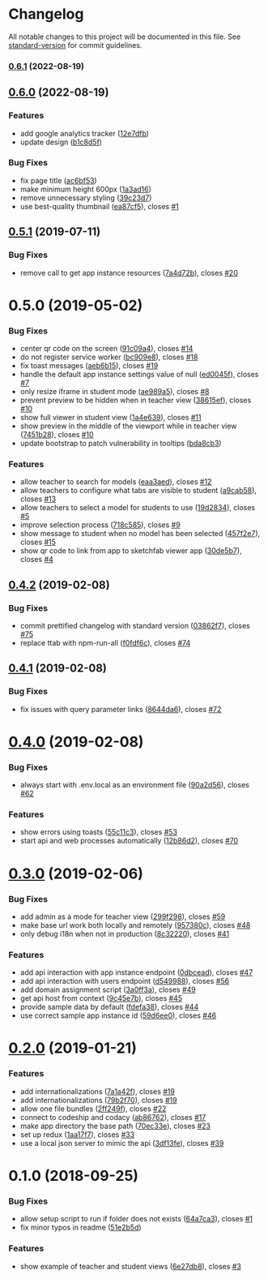 # Changelog

All notable changes to this project will be documented in this file. See [standard-version](https://github.com/conventional-changelog/standard-version) for commit guidelines.

### [0.6.1](https://github.com/graasp/graasp-app-sketchfab/compare/v0.6.0...v0.6.1) (2022-08-19)

## [0.6.0](https://github.com/graasp/graasp-app-sketchfab/compare/v0.5.1...v0.6.0) (2022-08-19)


### Features

* add google analytics tracker ([12e7dfb](https://github.com/graasp/graasp-app-sketchfab/commit/12e7dfb105b7b590486ea36ffc8f191abd2f0626))
* update design ([b1c8d5f](https://github.com/graasp/graasp-app-sketchfab/commit/b1c8d5f9b2ff1e81c9d6d97a326c3e4638392c3c))


### Bug Fixes

* fix page title ([ac6bf53](https://github.com/graasp/graasp-app-sketchfab/commit/ac6bf53d42e2b48f349d60e9b27cf5ae46274a88))
* make minimum height 600px ([1a3ad16](https://github.com/graasp/graasp-app-sketchfab/commit/1a3ad168583579e749a92461bd83d623ed218d20))
* remove unnecessary styling ([39c23d7](https://github.com/graasp/graasp-app-sketchfab/commit/39c23d72b536e2d2b183dce9f38a048737378302))
* use best-quality thumbnail ([ea87cf5](https://github.com/graasp/graasp-app-sketchfab/commit/ea87cf5b754331ba2589cd383d68316af62e5b51)), closes [#1](https://github.com/graasp/graasp-app-sketchfab/issues/1)

<a name="0.5.1"></a>

## [0.5.1](https://github.com/graasp/graasp-app-sketchfab/compare/v0.5.0...v0.5.1) (2019-07-11)

### Bug Fixes

- remove call to get app instance resources ([7a4d72b](https://github.com/graasp/graasp-app-sketchfab/commit/7a4d72b)), closes [#20](https://github.com/graasp/graasp-app-sketchfab/issues/20)

<a name="0.5.0"></a>

# 0.5.0 (2019-05-02)

### Bug Fixes

- center qr code on the screen ([91c09a4](https://github.com/graasp/graasp-app-sketchfab/commit/91c09a4)), closes [#14](https://github.com/graasp/graasp-app-sketchfab/issues/14)
- do not register service worker ([bc909e8](https://github.com/graasp/graasp-app-sketchfab/commit/bc909e8)), closes [#18](https://github.com/graasp/graasp-app-sketchfab/issues/18)
- fix toast messages ([aeb6b15](https://github.com/graasp/graasp-app-sketchfab/commit/aeb6b15)), closes [#19](https://github.com/graasp/graasp-app-sketchfab/issues/19)
- handle the default app instance settings value of null ([ed0045f](https://github.com/graasp/graasp-app-sketchfab/commit/ed0045f)), closes [#7](https://github.com/graasp/graasp-app-sketchfab/issues/7)
- only resize iframe in student mode ([ae989a5](https://github.com/graasp/graasp-app-sketchfab/commit/ae989a5)), closes [#8](https://github.com/graasp/graasp-app-sketchfab/issues/8)
- prevent preview to be hidden when in teacher view ([38615ef](https://github.com/graasp/graasp-app-sketchfab/commit/38615ef)), closes [#10](https://github.com/graasp/graasp-app-sketchfab/issues/10)
- show full viewer in student view ([1a4e639](https://github.com/graasp/graasp-app-sketchfab/commit/1a4e639)), closes [#11](https://github.com/graasp/graasp-app-sketchfab/issues/11)
- show preview in the middle of the viewport while in teacher view ([7451b28](https://github.com/graasp/graasp-app-sketchfab/commit/7451b28)), closes [#10](https://github.com/graasp/graasp-app-sketchfab/issues/10)
- update bootstrap to patch vulnerability in tooltips ([bda8cb3](https://github.com/graasp/graasp-app-sketchfab/commit/bda8cb3))

### Features

- allow teacher to search for models ([eaa3aed](https://github.com/graasp/graasp-app-sketchfab/commit/eaa3aed)), closes [#12](https://github.com/graasp/graasp-app-sketchfab/issues/12)
- allow teachers to configure what tabs are visible to student ([a9cab58](https://github.com/graasp/graasp-app-sketchfab/commit/a9cab58)), closes [#13](https://github.com/graasp/graasp-app-sketchfab/issues/13)
- allow teachers to select a model for students to use ([19d2834](https://github.com/graasp/graasp-app-sketchfab/commit/19d2834)), closes [#5](https://github.com/graasp/graasp-app-sketchfab/issues/5)
- improve selection process ([718c585](https://github.com/graasp/graasp-app-sketchfab/commit/718c585)), closes [#9](https://github.com/graasp/graasp-app-sketchfab/issues/9)
- show message to student when no model has been selected ([457f2e7](https://github.com/graasp/graasp-app-sketchfab/commit/457f2e7)), closes [#15](https://github.com/graasp/graasp-app-sketchfab/issues/15)
- show qr code to link from app to sketchfab viewer app ([30de5b7](https://github.com/graasp/graasp-app-sketchfab/commit/30de5b7)), closes [#4](https://github.com/graasp/graasp-app-sketchfab/issues/4)

<a name="0.4.2"></a>

## [0.4.2](https://github.com/graasp/graasp-app-starter-react/compare/v0.4.1...v0.4.2) (2019-02-08)

### Bug Fixes

- commit prettified changelog with standard version ([03862f7](https://github.com/graasp/graasp-app-starter-react/commit/03862f7)), closes [#75](https://github.com/graasp/graasp-app-starter-react/issues/75)
- replace ttab with npm-run-all ([f0fdf6c](https://github.com/graasp/graasp-app-starter-react/commit/f0fdf6c)), closes [#74](https://github.com/graasp/graasp-app-starter-react/issues/74)

<a name="0.4.1"></a>

## [0.4.1](https://github.com/graasp/graasp-app-starter-react/compare/v0.4.0...v0.4.1) (2019-02-08)

### Bug Fixes

- fix issues with query parameter links ([8644da6](https://github.com/graasp/graasp-app-starter-react/commit/8644da6)), closes [#72](https://github.com/graasp/graasp-app-starter-react/issues/72)

<a name="0.4.0"></a>

# [0.4.0](https://github.com/graasp/graasp-app-starter-react/compare/v0.3.0...v0.4.0) (2019-02-08)

### Bug Fixes

- always start with .env.local as an environment file ([90a2d56](https://github.com/graasp/graasp-app-starter-react/commit/90a2d56)), closes [#62](https://github.com/graasp/graasp-app-starter-react/issues/62)

### Features

- show errors using toasts ([55c11c3](https://github.com/graasp/graasp-app-starter-react/commit/55c11c3)), closes [#53](https://github.com/graasp/graasp-app-starter-react/issues/53)
- start api and web processes automatically ([12b86d2](https://github.com/graasp/graasp-app-starter-react/commit/12b86d2)), closes [#70](https://github.com/graasp/graasp-app-starter-react/issues/70)

<a name="0.3.0"></a>

# [0.3.0](https://github.com/react-epfl/graasp-app-starter-react/compare/v0.2.0...v0.3.0) (2019-02-06)

### Bug Fixes

- add admin as a mode for teacher view ([299f298](https://github.com/react-epfl/graasp-app-starter-react/commit/299f298)), closes [#59](https://github.com/react-epfl/graasp-app-starter-react/issues/59)
- make base url work both locally and remotely ([957380c](https://github.com/react-epfl/graasp-app-starter-react/commit/957380c)), closes [#48](https://github.com/react-epfl/graasp-app-starter-react/issues/48)
- only debug i18n when not in production ([8c32220](https://github.com/react-epfl/graasp-app-starter-react/commit/8c32220)), closes [#41](https://github.com/react-epfl/graasp-app-starter-react/issues/41)

### Features

- add api interaction with app instance endpoint ([0dbcead](https://github.com/react-epfl/graasp-app-starter-react/commit/0dbcead)), closes [#47](https://github.com/react-epfl/graasp-app-starter-react/issues/47)
- add api interaction with users endpoint ([d549988](https://github.com/react-epfl/graasp-app-starter-react/commit/d549988)), closes [#56](https://github.com/react-epfl/graasp-app-starter-react/issues/56)
- add domain assignment script ([3a0ff3a](https://github.com/react-epfl/graasp-app-starter-react/commit/3a0ff3a)), closes [#49](https://github.com/react-epfl/graasp-app-starter-react/issues/49)
- get api host from context ([9c45e7b](https://github.com/react-epfl/graasp-app-starter-react/commit/9c45e7b)), closes [#45](https://github.com/react-epfl/graasp-app-starter-react/issues/45)
- provide sample data by default ([fdefa38](https://github.com/react-epfl/graasp-app-starter-react/commit/fdefa38)), closes [#44](https://github.com/react-epfl/graasp-app-starter-react/issues/44)
- use correct sample app instance id ([59d6ee0](https://github.com/react-epfl/graasp-app-starter-react/commit/59d6ee0)), closes [#46](https://github.com/react-epfl/graasp-app-starter-react/issues/46)

<a name="0.2.0"></a>

# [0.2.0](https://github.com/react-epfl/graasp-app-starter-react/compare/v0.1.0...v0.2.0) (2019-01-21)

### Features

- add internationalizations ([7a1a42f](https://github.com/react-epfl/graasp-app-starter-react/commit/7a1a42f)), closes [#19](https://github.com/react-epfl/graasp-app-starter-react/issues/19)
- add internationalizations ([79b2f70](https://github.com/react-epfl/graasp-app-starter-react/commit/79b2f70)), closes [#19](https://github.com/react-epfl/graasp-app-starter-react/issues/19)
- allow one file bundles ([2ff249f](https://github.com/react-epfl/graasp-app-starter-react/commit/2ff249f)), closes [#22](https://github.com/react-epfl/graasp-app-starter-react/issues/22)
- connect to codeship and codacy ([ab86762](https://github.com/react-epfl/graasp-app-starter-react/commit/ab86762)), closes [#17](https://github.com/react-epfl/graasp-app-starter-react/issues/17)
- make app directory the base path ([70ec33e](https://github.com/react-epfl/graasp-app-starter-react/commit/70ec33e)), closes [#23](https://github.com/react-epfl/graasp-app-starter-react/issues/23)
- set up redux ([1aa17f7](https://github.com/react-epfl/graasp-app-starter-react/commit/1aa17f7)), closes [#33](https://github.com/react-epfl/graasp-app-starter-react/issues/33)
- use a local json server to mimic the api ([3df13fe](https://github.com/react-epfl/graasp-app-starter-react/commit/3df13fe)), closes [#39](https://github.com/react-epfl/graasp-app-starter-react/issues/39)

<a name="0.1.0"></a>

# 0.1.0 (2018-09-25)

### Bug Fixes

- allow setup script to run if folder does not exists ([64a7ca3](https://github.com/react-epfl/graasp-app-starter-react/commit/64a7ca3)), closes [#1](https://github.com/react-epfl/graasp-app-starter-react/issues/1)
- fix minor typos in readme ([51e2b5d](https://github.com/react-epfl/graasp-app-starter-react/commit/51e2b5d))

### Features

- show example of teacher and student views ([6e27db8](https://github.com/react-epfl/graasp-app-starter-react/commit/6e27db8)), closes [#3](https://github.com/react-epfl/graasp-app-starter-react/issues/3)
